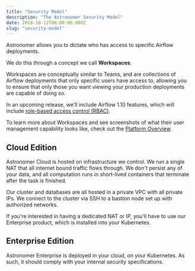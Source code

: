 ```yaml
---
title: "Security Model"
description: "The Astronomer Security Model"
date: 2018-10-12T00:00:00.000Z
slug: "security-model"
---
```


Astronomer allows you to dictate who has access to specific Airflow deployments.

We do this through a concept we call **Workspaces**.

Workspaces are conceptually similar to Teams, and are collections of Airflow
deployments that only specific users have access to, allowing you to ensure that
only those you want viewing your production deployments are capable of doing so.

In an upcoming release, we'll include Airflow 1.10 features, which will include
[role-based access control (RBAC)](https://medium.com/datareply/apache-airflow-1-10-0-released-highlights-6bbe7a37a8e1).

To learn more about Workspaces and see screenshots of what their user management
capability looks like, check out the [Platform Overview](https://astronomer.io/docs/overview).

## Cloud Edition

Astronomer Cloud is hosted on infrastructure we control. We run a single NAT
that all internet bound traffic flows through. We don't persist any of your
data, and all computation runs in short-lived containers that terminate after
the task is finished.

Our cluster and databases are all hosted in a private VPC with all private IPs. We connect to the cluster via SSH to a bastion node set up with authorized networks.

If you're interested in having a dedicated NAT or IP, you'll have to use our
Enterprise product, which is installed into your Kubernetes.


## Enterprise Edition

Astronomer Enterprise is deployed in your cloud, on your Kubernetes. As such,
it should comply with your internal security specifications.
